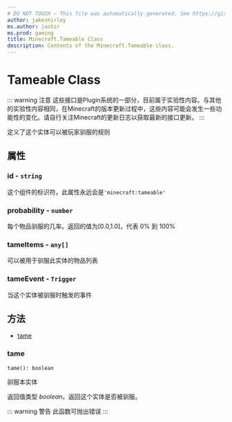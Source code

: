 ```yaml
---
# DO NOT TOUCH — This file was automatically generated. See https://github.com/Mojang/MinecraftScriptingApiDocsGenerator to modify descriptions, examples, etc.
author: jakeshirley
ms.author: jashir
ms.prod: gaming
title: Minecraft.Tameable Class
description: Contents of the Minecraft.Tameable class.
---
```

# Tameable Class
::: warning 注意
这些接口是Plugin系统的一部分，目前属于实验性内容。与其他的实验性内容相同，在Minecraft的版本更新过程中，这些内容可能会发生一些功能性的变化。请自行关注Minecraft的更新日志以获取最新的接口更新。
:::
<!-- Defines the rules for a mob to be tamed by the player. -->
定义了这个实体可以被玩家驯服的规则

## 属性
### **id** - `string`
<!-- Identifier of this component. Should always be minecraft:tameable. -->
这个组件的标识符。此属性永远会是`'minecraft:tameable'`


### **probability** - `number`
<!-- The chance of taming the entity with each item use between 0.0 and 1.0, where 1.0 is 100% -->
每个物品驯服的几率。返回的值为[0.0,1.0]，代表 0% 到 100%


### **tameItems** - `any[]`
<!-- The list of items that can be used to tame this entity. -->
可以被用于驯服此实体的物品列表



### **tameEvent** - `Trigger`
<!-- Event to run when this entity becomes tamed. -->
当这个实体被驯服时触发的事件



## 方法
- [tame](#tame)
  
### **tame**
`
tame(): boolean
`

<!-- Tames this entity. -->
驯服本实体

<!-- Returns *boolean* - Returns true if the entity was tamed. -->
返回值类型 *boolean*。返回这个实体是否被驯服。 


::: warning 警告 此函数可抛出错误 :::